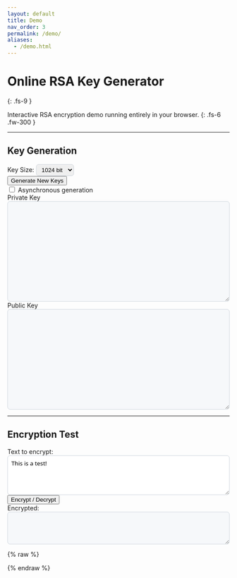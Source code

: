 ```yaml
---
layout: default
title: Demo
nav_order: 3
permalink: /demo/
aliases:
  - /demo.html
---
```


# Online RSA Key Generator
{: .fs-9 }

Interactive RSA encryption demo running entirely in your browser.
{: .fs-6 .fw-300 }

---

## Key Generation

<div class="mb-4">
  <label for="key-size" class="d-block mb-2 fw-500">Key Size:</label>
  <select id="key-size" class="mb-3" style="padding: 4px 8px; border: 1px solid #d0d7de; border-radius: 6px;">
    <option value="512">512 bit</option>
    <option value="1024" selected>1024 bit</option>
    <option value="2048">2048 bit</option>
    <option value="4096">4096 bit</option>
  </select>
  <br>
  <button id="generate" type="button" class="btn btn-primary mr-3">Generate New Keys</button>
</div>

<div class="mb-4">
  <input type="checkbox" id="async-ck" class="mr-2">
  <label for="async-ck">Asynchronous generation</label>
</div>

<div class="mb-4">
  <small id="time-report" class="text-grey-dk-100 fs-2"></small>
</div>

<div class="d-md-flex flex-wrap">
  <div class="flex-1 mr-md-4 mb-4" style="min-width: 300px;">
    <label for="privkey" class="d-block mb-2 fw-500">Private Key</label>
    <textarea id="privkey" rows="15" style="width: 100%; padding: 8px; border: 1px solid #d0d7de; border-radius: 6px; font-family: ui-monospace, SFMono-Regular, 'SF Mono', Consolas, 'Liberation Mono', Menlo, monospace; font-size: 12px; background-color: #f6f8fa;"></textarea>
  </div>
  <div class="flex-1 mb-4" style="min-width: 300px;">
    <label for="pubkey" class="d-block mb-2 fw-500">Public Key</label>
    <textarea id="pubkey" rows="15" readonly style="width: 100%; padding: 8px; border: 1px solid #d0d7de; border-radius: 6px; font-family: ui-monospace, SFMono-Regular, 'SF Mono', Consolas, 'Liberation Mono', Menlo, monospace; font-size: 12px; background-color: #f6f8fa;"></textarea>
  </div>
</div>

---

## Encryption Test

<div class="d-md-flex flex-wrap v-align-top">
  <div class="flex-1 mr-md-4 mb-4" style="min-width: 200px;">
    <label for="input" class="d-block mb-2 fw-500">Text to encrypt:</label>
    <textarea id="input" name="input" rows="4" style="width: 100%; padding: 8px; border: 1px solid #d0d7de; border-radius: 6px; font-family: system-ui;">This is a test!</textarea>
  </div>
  <div class="flex-0 mr-md-4 mb-4 text-center">
    <button id="execute" type="button" class="btn btn-green">Encrypt / Decrypt</button>
  </div>
  <div class="flex-1 mb-4" style="min-width: 200px;">
    <label for="crypted" class="d-block mb-2 fw-500">Encrypted:</label>
    <textarea id="crypted" name="crypted" rows="4" style="width: 100%; padding: 8px; border: 1px solid #d0d7de; border-radius: 6px; font-family: ui-monospace, SFMono-Regular, 'SF Mono', Consolas, 'Liberation Mono', Menlo, monospace; font-size: 12px; background-color: #f6f8fa;"></textarea>
  </div>
</div>

<script type="text/javascript" src="{{ site.baseurl }}/bin/jsencrypt.min.js"></script>
{% raw %}
<script type="text/javascript">
  document.addEventListener('DOMContentLoaded', function() {
    function $(id) {
      return document.getElementById(id);
    }
    $('execute').addEventListener('click', function() {
      var crypt = new JSEncrypt();
      crypt.setPrivateKey($('privkey').value);
      var pubkey = $('pubkey').value;
      if (!pubkey) {
        $('pubkey').value = crypt.getPublicKey();
      }
      var input = $('input').value;
      var crypted = $('crypted').value;
      if (input) {
        $('crypted').value = crypt.encrypt(input);
        $('input').value = '';
      }
      else if (crypted) {
        var decrypted = crypt.decrypt(crypted);
        if (!decrypted)
          decrypted = 'This is a test!';
        $('input').value = decrypted;
        $('crypted').value = '';
      }
    });
    var generateKeys = function () {
      var keySize = parseInt($('key-size').value);
      var crypt = new JSEncrypt({default_key_size: keySize});
      var asyncCheckbox = $('async-ck');
      var async = asyncCheckbox.checked;
      var dt = new Date();
      var time = -(dt.getTime());
      if (async) {
        $('time-report').textContent = '.';
        var load = setInterval(function () {
          var text = $('time-report').textContent;
          $('time-report').textContent = text + '.';
        }, 500);
        crypt.getKey(function () {
          clearInterval(load);
          dt = new Date();
          time += (dt.getTime());
          $('time-report').textContent = 'Generated in ' + time + ' ms';
          $('privkey').value = crypt.getPrivateKey();
          $('pubkey').value = crypt.getPublicKey();
        });
        return;
      }
      crypt.getKey();
      dt = new Date();
      time += (dt.getTime());
      $('time-report').textContent = 'Generated in ' + time + ' ms';
      $('privkey').value = crypt.getPrivateKey();
      $('pubkey').value = crypt.getPublicKey();
    };
    $('generate').addEventListener('click', generateKeys);
    generateKeys();
  });
</script>
{% endraw %}
